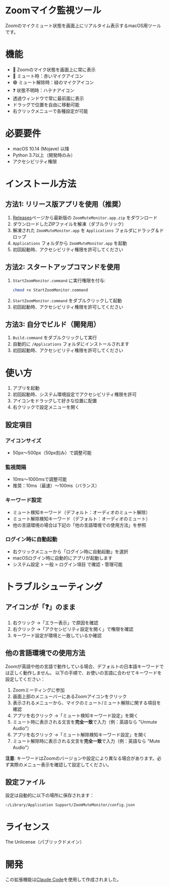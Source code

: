 # Zoomマイク監視ツール

Zoomのマイクミュート状態を画面上にリアルタイム表示するmacOS用ツールです。

# 機能

- 🎤 Zoomのマイク状態を画面上に常に表示
- 🔴 ミュート時：赤いマイクアイコン
- 🟢 ミュート解除時：緑のマイクアイコン
- ❓ 状態不明時：ハテナアイコン
- 透過ウィンドウで常に最前面に表示
- ドラッグで位置を自由に移動可能
- 右クリックメニューで各種設定が可能

# 必要要件

- macOS 10.14 (Mojave) 以降
- Python 3.7以上（開発時のみ）
- アクセシビリティ権限

# インストール方法

## 方法1: リリース版アプリを使用（推奨）

1. [Releases](../../releases)ページから最新版の `ZoomMuteMonitor.app.zip` をダウンロード
2. ダウンロードしたZIPファイルを解凍（ダブルクリック）
3. 解凍された `ZoomMuteMonitor.app` を `Applications` フォルダにドラッグ＆ドロップ
4. `Applications` フォルダから `ZoomMuteMonitor.app` を起動
5. 初回起動時、アクセシビリティ権限を許可してください

## 方法2: スタートアップコマンドを使用

1. `StartZoomMonitor.command` に実行権限を付与:
   ```bash
   chmod +x StartZoomMonitor.command
   ```
2. `StartZoomMonitor.command` をダブルクリックして起動
3. 初回起動時、アクセシビリティ権限を許可してください

## 方法3: 自分でビルド（開発用）

1. `Build.command` をダブルクリックして実行
2. 自動的に `/Applications` フォルダにインストールされます
3. 初回起動時、アクセシビリティ権限を許可してください


# 使い方

1. アプリを起動
2. 初回起動時、システム環境設定でアクセシビリティ権限を許可
3. アイコンをドラッグして好きな位置に配置
4. 右クリックで設定メニューを開く

## 設定項目

### アイコンサイズ
- 50px〜500px（50px刻み）で調整可能

### 監視間隔
- 10ms〜1000msで調整可能
- 推奨：10ms（最速）〜100ms（バランス）

### キーワード設定
- ミュート検知キーワード（デフォルト：オーディオのミュート解除）
- ミュート解除検知キーワード（デフォルト：オーディオのミュート）
- 他の言語環境の場合は下記の「他の言語環境での使用方法」を参照

### ログイン時に自動起動
- 右クリックメニューから「ログイン時に自動起動」を選択
- macOSログイン時に自動的にアプリが起動します
- システム設定 > 一般 > ログイン項目 で確認・管理可能

# トラブルシューティング

## アイコンが「❓」のまま
1. 右クリック →「エラー表示」で原因を確認
2. 右クリック →「アクセシビリティ設定を開く」で権限を確認
3. キーワード設定が環境と一致しているか確認

## 他の言語環境での使用方法

Zoomが英語や他の言語で動作している場合、デフォルトの日本語キーワードでは正しく動作しません。
以下の手順で、お使いの言語に合わせてキーワードを設定してください：

1. Zoomミーティングに参加
2. 画面上部のメニューバーにあるZoomアイコンをクリック
3. 表示されるメニューから、マイクのミュート/ミュート解除に関する項目を確認
4. アプリを右クリック →「ミュート検知キーワード設定」を開く
5. ミュート時に表示される文言を**完全一致**で入力（例：英語なら "Unmute Audio"）
6. アプリを右クリック →「ミュート解除検知キーワード設定」を開く
7. ミュート解除時に表示される文言を**完全一致**で入力（例：英語なら "Mute Audio"）

**注意**: キーワードはZoomのバージョンや設定により異なる場合があります。必ず実際のメニュー表示を確認して設定してください。

## 設定ファイル

設定は自動的に以下の場所に保存されます：
```
~/Library/Application Support/ZoomMuteMonitor/config.json
```

# ライセンス

The Unlicense（パブリックドメイン）

# 開発

この拡張機能は[Claude Code](https://claude.ai/code)を使用して作成されました。
